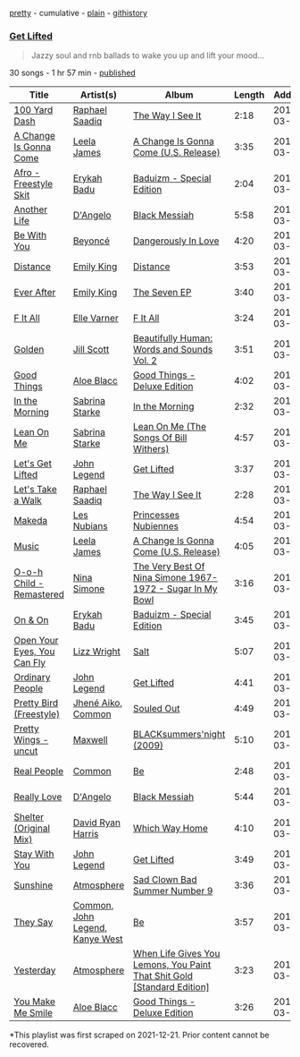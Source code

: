 [pretty](/playlists/pretty/6jbGdICAmvGjlURC1gcgRe.md) - cumulative - [plain](/playlists/plain/6jbGdICAmvGjlURC1gcgRe) - [githistory](https://github.githistory.xyz/mackorone/spotify-playlist-archive/blob/main/playlists/plain/6jbGdICAmvGjlURC1gcgRe)

### [Get Lifted](https://open.spotify.com/playlist/6jbGdICAmvGjlURC1gcgRe)

> Jazzy soul and rnb ballads to wake you up and lift your mood...

30 songs - 1 hr 57 min - [published](https://open.spotify.com/playlist/4XPvPN9ipbVFw3u4kVUCCb)

| Title | Artist(s) | Album | Length | Added | Removed |
|---|---|---|---|---|---|
| [100 Yard Dash](https://open.spotify.com/track/2OPANrnimcwWcVQuDk8ibD) | [Raphael Saadiq](https://open.spotify.com/artist/6g0Wah2YFtb1rFgKhUktlo) | [The Way I See It](https://open.spotify.com/album/4pZGQstlWtYIPjDMX79HDB) | 2:18 | 2015-03-17 |  |
| [A Change Is Gonna Come](https://open.spotify.com/track/3aNxoS85gPgXzaVMQ6N5ui) | [Leela James](https://open.spotify.com/artist/5sennRot4Ls82wfspEQuf2) | [A Change Is Gonna Come \(U.S\. Release\)](https://open.spotify.com/album/1PI1juIuPm3zq1nIOBJl5S) | 3:35 | 2015-03-17 |  |
| [Afro \- Freestyle Skit](https://open.spotify.com/track/2gd4TANhErq1QJZGnbRRvq) | [Erykah Badu](https://open.spotify.com/artist/7IfculRW2WXyzNQ8djX8WX) | [Baduizm \- Special Edition](https://open.spotify.com/album/59TLJxuiv5pGOBLli1eMDB) | 2:04 | 2015-03-17 |  |
| [Another Life](https://open.spotify.com/track/2f9mmR37OEceYERbXml0Nj) | [D'Angelo](https://open.spotify.com/artist/336vr2M3Va0FjyvB55lJEd) | [Black Messiah](https://open.spotify.com/album/5Hfbag0SsHxafx1SySFSX6) | 5:58 | 2015-03-17 |  |
| [Be With You](https://open.spotify.com/track/1qgNiHh7QoSgzoFZEPwPNm) | [Beyoncé](https://open.spotify.com/artist/6vWDO969PvNqNYHIOW5v0m) | [Dangerously In Love](https://open.spotify.com/album/6oxVabMIqCMJRYN1GqR3Vf) | 4:20 | 2015-03-17 |  |
| [Distance](https://open.spotify.com/track/7j8d6QvMkILC6s5S9qcBOb) | [Emily King](https://open.spotify.com/artist/6jlWj6y00bMQt8XoKuCjyZ) | [Distance](https://open.spotify.com/album/3uBwmaRo0DJvbREZGOKaTM) | 3:53 | 2015-03-17 |  |
| [Ever After](https://open.spotify.com/track/3501VEDHr4WRUnVv7eHeyI) | [Emily King](https://open.spotify.com/artist/6jlWj6y00bMQt8XoKuCjyZ) | [The Seven EP](https://open.spotify.com/album/3ZW4MZl8qQTR3TUirTZbpY) | 3:40 | 2015-03-17 |  |
| [F It All](https://open.spotify.com/track/0kJmmYAW8PAyOEYpy6dILE) | [Elle Varner](https://open.spotify.com/artist/7zmk5lkmCMVvfvwF3H8FWC) | [F It All](https://open.spotify.com/album/2J9PHxKxBqjojV3EZ9Ma6Q) | 3:24 | 2015-03-17 |  |
| [Golden](https://open.spotify.com/track/0bHs3ly4Bv5BlzE3KrePfX) | [Jill Scott](https://open.spotify.com/artist/6AVLthptCPhfrxlHadOBJD) | [Beautifully Human: Words and Sounds Vol\. 2](https://open.spotify.com/album/21JbNB7qmJoOr03sM9dMeR) | 3:51 | 2015-03-17 |  |
| [Good Things](https://open.spotify.com/track/5RlsZKZoEMFnNg7efU2YhL) | [Aloe Blacc](https://open.spotify.com/artist/0id62QV2SZZfvBn9xpmuCl) | [Good Things \- Deluxe Edition](https://open.spotify.com/album/5Ii5enePRPsoofx5IljxJS) | 4:02 | 2015-03-17 |  |
| [In the Morning](https://open.spotify.com/track/4F0bkDBJSmA4xNnwrBTW2m) | [Sabrina Starke](https://open.spotify.com/artist/1wTUsxee6HtnB6Z6QiUCub) | [In the Morning](https://open.spotify.com/album/6D6CbVXtJ6mA9EPBFHvyCF) | 2:32 | 2015-03-17 |  |
| [Lean On Me](https://open.spotify.com/track/28ANfrlO0awY6W1bW6Pfyy) | [Sabrina Starke](https://open.spotify.com/artist/1wTUsxee6HtnB6Z6QiUCub) | [Lean On Me \(The Songs Of Bill Withers\)](https://open.spotify.com/album/5EBpmkT0yVOXAFb0gSmAYK) | 4:57 | 2015-03-17 |  |
| [Let's Get Lifted](https://open.spotify.com/track/2S3osqN6ruuoAg1kUvf7u4) | [John Legend](https://open.spotify.com/artist/5y2Xq6xcjJb2jVM54GHK3t) | [Get Lifted](https://open.spotify.com/album/0QtPeJVJ7l0w7K6681fbaV) | 3:37 | 2015-03-17 |  |
| [Let's Take a Walk](https://open.spotify.com/track/7izNjJmJNskhSEFGMUacfl) | [Raphael Saadiq](https://open.spotify.com/artist/6g0Wah2YFtb1rFgKhUktlo) | [The Way I See It](https://open.spotify.com/album/4pZGQstlWtYIPjDMX79HDB) | 2:28 | 2015-03-17 |  |
| [Makeda](https://open.spotify.com/track/0sNBN7sJDH1kCexnwQZ3yS) | [Les Nubians](https://open.spotify.com/artist/55PeYSS1g71a1BZLeIr0Sd) | [Princesses Nubiennes](https://open.spotify.com/album/18Tc3CrTP3lb8nMJnoRGSK) | 4:54 | 2015-03-17 |  |
| [Music](https://open.spotify.com/track/6Cl90cl4efMaG05Xm4LjDN) | [Leela James](https://open.spotify.com/artist/5sennRot4Ls82wfspEQuf2) | [A Change Is Gonna Come \(U.S\. Release\)](https://open.spotify.com/album/1PI1juIuPm3zq1nIOBJl5S) | 4:05 | 2015-03-17 |  |
| [O\-o\-h Child \- Remastered](https://open.spotify.com/track/7xaMk1XpxIROCViQqtWezH) | [Nina Simone](https://open.spotify.com/artist/7G1GBhoKtEPnP86X2PvEYO) | [The Very Best Of Nina Simone 1967\-1972 \- Sugar In My Bowl](https://open.spotify.com/album/5Dh4qVmcMpDv5qhgdaqGtj) | 3:16 | 2015-03-17 |  |
| [On & On](https://open.spotify.com/track/7JRkgDfi6DRBG19JDk8vCe) | [Erykah Badu](https://open.spotify.com/artist/7IfculRW2WXyzNQ8djX8WX) | [Baduizm \- Special Edition](https://open.spotify.com/album/59TLJxuiv5pGOBLli1eMDB) | 3:45 | 2015-03-17 |  |
| [Open Your Eyes, You Can Fly](https://open.spotify.com/track/1C9gT2uNJBnygNmfq2j7p5) | [Lizz Wright](https://open.spotify.com/artist/3K0BfjMh2dS8WITuiMuGGW) | [Salt](https://open.spotify.com/album/5Wi5sjZ9ckng4aj8ZO9tte) | 5:07 | 2015-03-17 |  |
| [Ordinary People](https://open.spotify.com/track/58CrldAc1Z5WIBozT1NMJH) | [John Legend](https://open.spotify.com/artist/5y2Xq6xcjJb2jVM54GHK3t) | [Get Lifted](https://open.spotify.com/album/0QtPeJVJ7l0w7K6681fbaV) | 4:41 | 2015-03-17 |  |
| [Pretty Bird \(Freestyle\)](https://open.spotify.com/track/7LyymNqP2s0qPHcwX3Dikk) | [Jhené Aiko](https://open.spotify.com/artist/5ZS223C6JyBfXasXxrRqOk), [Common](https://open.spotify.com/artist/2GHclqNVjqGuiE5mA7BEoc) | [Souled Out](https://open.spotify.com/album/1dfGhmOGPopEReylj0UUDG) | 4:49 | 2015-03-17 |  |
| [Pretty Wings \- uncut](https://open.spotify.com/track/22NLm3IIR9NLG0cUYtmHMW) | [Maxwell](https://open.spotify.com/artist/2AOt5htsbtyaHd5Eq3kl3j) | [BLACKsummers'night \(2009\)](https://open.spotify.com/album/1cXFSOdjxmS13cOTtnNQAo) | 5:10 | 2015-03-17 |  |
| [Real People](https://open.spotify.com/track/3nBY1LnY0PazmNcWMV2HZ0) | [Common](https://open.spotify.com/artist/2GHclqNVjqGuiE5mA7BEoc) | [Be](https://open.spotify.com/album/4oVpqMqd0A1GPW3RkypqXw) | 2:48 | 2015-03-17 |  |
| [Really Love](https://open.spotify.com/track/2RcanAJpudPNDkyIe9DzKS) | [D'Angelo](https://open.spotify.com/artist/336vr2M3Va0FjyvB55lJEd) | [Black Messiah](https://open.spotify.com/album/5Hfbag0SsHxafx1SySFSX6) | 5:44 | 2015-03-17 |  |
| [Shelter \(Original Mix\)](https://open.spotify.com/track/4rgLauBRjcRTduMaOfKKiL) | [David Ryan Harris](https://open.spotify.com/artist/3wnsAakCkhyU3yKQYMZmGo) | [Which Way Home](https://open.spotify.com/album/23sr6pp4aDzR4M6ZUdAyP5) | 4:10 | 2015-03-17 |  |
| [Stay With You](https://open.spotify.com/track/3VkoIA6ZpOiqxJXzpaaDdl) | [John Legend](https://open.spotify.com/artist/5y2Xq6xcjJb2jVM54GHK3t) | [Get Lifted](https://open.spotify.com/album/0SMUTN2QRLhdrfSfOUAZZ2) | 3:49 | 2015-03-17 |  |
| [Sunshine](https://open.spotify.com/track/5OmcnFH77xm4IETrbEvhlq) | [Atmosphere](https://open.spotify.com/artist/1GAS0rb4L8VTPvizAx2O9J) | [Sad Clown Bad Summer Number 9](https://open.spotify.com/album/39zWkGGJ9811zUhYxJRFjt) | 3:36 | 2015-03-17 |  |
| [They Say](https://open.spotify.com/track/4drSkwt3viWJxU80A7LCAh) | [Common](https://open.spotify.com/artist/2GHclqNVjqGuiE5mA7BEoc), [John Legend](https://open.spotify.com/artist/5y2Xq6xcjJb2jVM54GHK3t), [Kanye West](https://open.spotify.com/artist/5K4W6rqBFWDnAN6FQUkS6x) | [Be](https://open.spotify.com/album/4oVpqMqd0A1GPW3RkypqXw) | 3:57 | 2015-03-17 |  |
| [Yesterday](https://open.spotify.com/track/61OMCRdMORzZKZ5ury05iG) | [Atmosphere](https://open.spotify.com/artist/1GAS0rb4L8VTPvizAx2O9J) | [When Life Gives You Lemons, You Paint That Shit Gold \[Standard Edition\]](https://open.spotify.com/album/1HT8zTMIromrZOA4wnbGdV) | 3:23 | 2015-03-17 |  |
| [You Make Me Smile](https://open.spotify.com/track/2bc1EKrslXThlBcnigy4Fe) | [Aloe Blacc](https://open.spotify.com/artist/0id62QV2SZZfvBn9xpmuCl) | [Good Things \- Deluxe Edition](https://open.spotify.com/album/5Ii5enePRPsoofx5IljxJS) | 3:26 | 2015-03-17 |  |

\*This playlist was first scraped on 2021-12-21. Prior content cannot be recovered.
